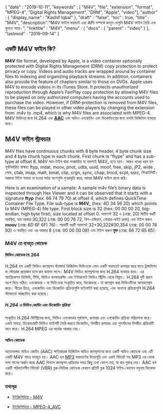 {
  "date" : "2019-10-11",
  "keywords" : [ "M4V", "file", "extension", "format", "MPEG-4", "Digital Rights Management", "DRM", "Apple", "video"],
  "author" : {
    "display_name" : "Kashif Iqbal"
},
  "draft" : "false",
  "toc" : true,
  "title" : "M4V",
  "description":"M4V ফাইল ফরম্যাট এবং API সম্পর্কে জানুন যেগুলি M4V ফাইল তৈরি এবং খুলতে পারে।",
  "linktitle" : "M4V",
  "menu" : {
    "docs" : {
      "parent" : "video"
}
},
  "lastmod" : "2019-09-14"
}

## একটি M4V ফাইল কি?

**M4V** file format, developed by Apple, is a video container optionally protected with Digital Rights Management (DRM) copy protection to protect privacy or copy. Videos and audio tracks are wrapped around by container files to indexing and organizing playback streams. In addition, containers also provide the feature of chapters similar to those on DVDs. Apple uses M4V to encode videos in its iTunes Store. It protects unauthorized reproduction through Apple’s FairPlay copy protection by allowing M4V files to be played on only authorized computers having the accounts used to purchase the video. However, if DRM-protection is removed from M4V files, these files can be played in other video players by changing the extension from .m4v to .mp4, which is why M4V files are associated with MPEG-4. M4V ভিডিওর জন্য H.264 এবং **[AAC](/audio/aac/)** এবং অডিও এনকোডিং এবং ডিকোডিংয়ের জন্য ডলবি ডিজিটাল ব্যবহার করে।

## M4V ফাইল স্ট্রাকচার ##

M4V files have continuous chunks with 8 byte header, 4 byte chunk size and 4 byte chunk type in each chunk. First chunk is “ftype” and has a sub-type at offset 8. M4V সাব-টাইপ দ্বারা সংজ্ঞায়িত যা অবশ্যই M4V_ হতে হবে। আরও খণ্ডের ধরন হল পূর্বনির্ধারিত স্বাক্ষর: ftyp, mdat, moov, pnot, udta, uuid, moof, free, skip, jP2, wide , লোড, ctab, imap, matt, kmat, clip, crgn, sync, chap, tmcd, scpt, ssrc,  পিআইসিটি। অজানা টাইপ শনাক্ত না হওয়া পর্যন্ত অংশগুলি পুনরাবৃত্তি করে, আমরা M4V ফাইল রচনা করি।

Here is an examination of a sample: A sample m4v file’s binary data is inspected through Hex Viewer and it can be observed that it starts with a signature **ftyp** (hex: 66 74 79 70) at offset 4, which defines QuickTime Container File Type. File sub-type is **M4V_** (hex: 4D 34 56 20) which points to M4V (MPEG-4) file type. First block size is 32 (hex: 00 00 00 20, big-endian, high byte first), size located at offset 0. অফসেট 32 এ (হেক্স: 20) দ্বিতীয় খণ্ডটি অবস্থিত, যার আকার 30,322 (হেক্স: 00 00 76 72, বিগ-এন্ডিয়ান, লোয়ার-বাইট প্রথম) এবং টাইপ করুন **moov** (হেক্স: 6D 6F 6F) 76)। পরবর্তী খণ্ডটি অফসেট 32+30,322#30,354 (হেক্স: 00 00 76 92) এ অবস্থিত এবং এর আকার 8 (হেক্স: 00 00 00 08) এবং টাইপ করুন **মুক্ত** (হেক্স: 66 72 65 65)।
### M4V তে ব্যবহৃত কোডেক ###

#### ভিডিও কোডেক H.264 ####

H.264 হল একটি ভিডিও কম্প্রেশন স্ট্যান্ডার্ড ডিজিটাল ভিডিওকে এমন একটি ফরম্যাটে রূপান্তর করে যাতে ট্রান্সমিশন বা স্টোরেজ প্রয়োজন হলে কম জায়গা লাগে। M4V ভিডিও কম্প্রেশনের জন্য H.264 ব্যবহার করে। এর অ্যাপ্লিকেশন ডিভিডি, টিভি, ভিডিও কনফারেন্সিং এবং ইন্টারনেটে ভিডিও স্ট্রিমিং থেকে বিস্তৃত। H.264 দুটি প্রধান অংশ নিয়ে গঠিত: এনকোডার - যা ভিডিওকে সংকুচিত করে, ডিকোডার - যা কম্প্রেস করা ভিডিওটিকে আনকম্প্রেস করে। নীচের চিত্রে, এনকোডিং এবং ডিকোডিং প্রক্রিয়াগুলি হাইলাইট করা হয়েছে, এবং অন্যান্য প্রক্রিয়াগুলি H.264 স্ট্যান্ডার্ডে আচ্ছাদিত করা হয়েছে।

##### H.264 এ ভিডিও কোডিং এবং ডিকোডিং প্রক্রিয়া #####

সংকুচিত H.264 বিটস্ট্রিমের জন্য, ভিডিও এনকোডার পূর্বাভাস, রূপান্তর এবং এনকোডিং প্রক্রিয়া পরিচালনা করে। একই সময়ে, ডিকোডারটি ভিডিও ফাইলটি তৈরি করতে ডিকোডিং, বিপরীত রূপান্তর এবং পুনর্গঠনের বিপরীত প্রক্রিয়াটি বহন করে। H.264 MPEG এর অর্ধেক আকার নেয়।

#### অডিও কোডেক ####

অ্যাডভান্সড অডিও কোডিং (AAC) ক্ষতিকারক ডিজিটাল অডিও কম্প্রেশনের জন্য একটি অডিও কোডেক এবং এটি একটি M4V পাত্রে ব্যবহৃত হয়। AAC হল [MP3](/audio/mp3/) ফরম্যাটের উত্তরসূরি এবং একই বিটরেট সহ MP3 এর থেকে ভাল মানের অর্জন করে৷ AAC বিন্যাস কম্প্রেশন প্রক্রিয়ার সময় কিছু তথ্য ফেলে দেয়, যা কম গুরুত্ব দেয়। AAC হল একটি পরিবর্তনশীল বিটরেট (VBR) ব্লক-ভিত্তিক কোডেক যেখানে প্রতিটি ব্লক 1024 টাইম-ডোমেন নমুনায় ডিকোড করে।

### তথ্যসূত্র ###

* [উইকিপিডিয়া - M4V](https://en.wikipedia.org/wiki/M4V)

* [উইকিপিডিয়া - MPEG-4_AVC](https://en.wikipedia.org/wiki/H.264/MPEG-4_AVC)


